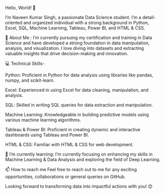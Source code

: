 Hello, World! 👋 

I’m Naveen Kumar Singh, a passionate Data Science student. I’m a detail-oriented and organized individual with a strong background in Python, Excel, SQL, Machine Learning, Tableau, Power BI, and HTML & CSS.

🚀 About Me : I’m currently pursuing my certification and training in Data Science and have developed a strong foundation in data manipulation, analysis, and visualization. I love diving into datasets and extracting valuable insights that drive decision-making and innovation.

💻 Technical Skills- 

Python: Proficient in Python for data analysis using libraries like pandas, numpy, and scikit-learn.

Excel: Experienced in using Excel for data cleaning, manipulation, and analysis.

SQL: Skilled in writing SQL queries for data extraction and manipulation.

Machine Learning: Knowledgeable in building predictive models using various machine learning algorithms.

Tableau & Power BI: Proficient in creating dynamic and interactive dashboards using Tableau and Power BI.

HTML & CSS: Familiar with HTML & CSS for web development.

🌱 I’m currently learning: I’m currently focusing on enhancing my skills in Machine Learning & Data Analysis and exploring the field of Deep Learning.

📫 How to reach me Feel free to reach out to me for any exciting opportunities, collaborations or general queries on GitHub.

Looking forward to transforming data into impactful actions with you! 😊
